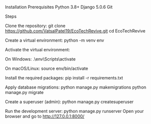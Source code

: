 Installation Prerequisites
Python 3.8+
Django 5.0.6
Git

Steps

Clone the repository:
git clone https://github.com/VatsalPatel19/EcoTechRevive.git
cd EcoTechRevive

Create a virtual environment:
python -m venv env

Activate the virtual environment:

On Windows:
.\env\Scripts\activate

On macOS/Linux:
source env/bin/activate

Install the required packages:
pip install -r requirements.txt

Apply database migrations:
python manage.py makemigrations
python manage.py migrate

Create a superuser (admin):
python manage.py createsuperuser

Run the development server:
python manage.py runserver
Open your browser and go to http://127.0.0.1:8000/



